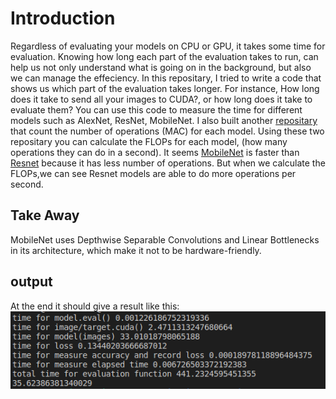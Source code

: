 # Introduction
Regardless of evaluating your models on CPU or GPU, it takes some time for evaluation. Knowing how long each part of the evaluation takes to run, can help us not only understand what is going on in the background, but also we can manage the effeciency.
In this repositary, I tried to write a code that shows us which part of the evaluation takes longer. For instance, How long does it take to send all your images to CUDA?, or how long does it take to evaluate them?
You can use this code to measure the time for different models such as AlexNet, ResNet, MobileNet.
I also built another [repositary](https://github.com/mazhej/Model_Op_Count) that count the number of operations (MAC) for each model. Using these two repositary you can calculate the FLOPs for each model, (how many operations they can do in a second).
It seems [MobileNet](https://arxiv.org/abs/1704.04861) is faster than [Resnet](https://arxiv.org/abs/1512.03385) because it has less number of operations. But when we calculate the FLOPs,we can see Resnet models are able to do more operations per second.

## Take Away
MobileNet uses Depthwise Separable Convolutions and Linear Bottlenecks in its architecture, which make it not to be hardware-friendly.

## output
At the end it should give a result like this:
![](example.png)

